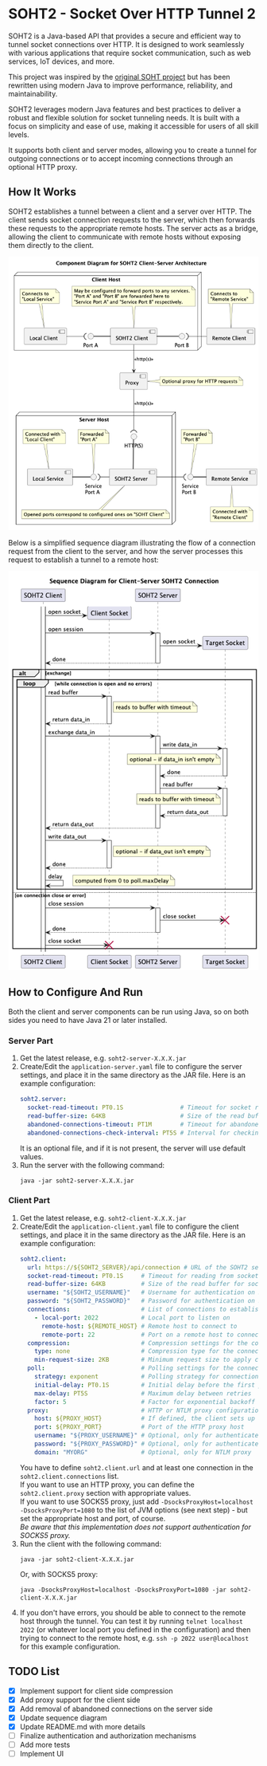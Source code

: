 SOHT2 - Socket Over HTTP Tunnel 2
=================================

SOHT2 is a Java-based API that provides a secure and efficient way to tunnel socket connections over
HTTP. It is designed to work seamlessly with various applications that require socket communication,
such as web services, IoT devices, and more.

This project was inspired by the [original SOHT project](https://www.ericdaugherty.com/dev/soht/)
but has been rewritten using modern Java to improve performance, reliability, and maintainability.

SOHT2 leverages modern Java features and best practices to deliver a robust and flexible solution
for socket tunneling needs. It is built with a focus on simplicity and ease of use, making it
accessible for users of all skill levels.

It supports both client and server modes, allowing you to create a tunnel for outgoing connections
or to accept incoming connections through an optional HTTP proxy.

How It Works
------------

SOHT2 establishes a tunnel between a client and a server over HTTP. The client sends socket
connection requests to the server, which then forwards these requests to the appropriate remote
hosts. The server acts as a bridge, allowing the client to communicate with remote hosts without
exposing them directly to the client.

![components.png](doc/components.png)

Below is a simplified sequence diagram illustrating the flow of a connection request from the client
to the server, and how the server processes this request to establish a tunnel to a remote host:

![sequence.png](doc/sequence.png)

How to Configure And Run
------------------------

Both the client and server components can be run using Java, so on both sides you need to have Java
21 or later installed.

### Server Part

1. Get the latest release, e.g. `soht2-server-X.X.X.jar`
2. Create/Edit the `application-server.yaml` file to configure the server settings, and
   place it in the same directory as the JAR file. Here is an example configuration:
    ```yaml
    soht2.server:
      socket-read-timeout: PT0.1S                # Timeout for socket read operations
      read-buffer-size: 64KB                     # Size of the read buffer for socket connections
      abandoned-connections-timeout: PT1M        # Timeout for abandoned connections
      abandoned-connections-check-interval: PT5S # Interval for checking abandoned connections
    ```
   It is an optional file, and if it is not present, the server will use default values.
3. Run the server with the following command:
    ```shell
    java -jar soht2-server-X.X.X.jar
    ```

### Client Part

1. Get the latest release, e.g. `soht2-client-X.X.X.jar`
2. Create/Edit the `application-client.yaml` file to configure the client settings, and
   place it in the same directory as the JAR file. Here is an example configuration:
    ```yaml
    soht2.client:
      url: https://${SOHT2_SERVER}/api/connection # URL of the SOHT2 server API endpoint
      socket-read-timeout: PT0.1S     # Timeout for reading from socket connections
      read-buffer-size: 64KB          # Size of the read buffer for socket connections
      username: "${SOHT2_USERNAME}"   # Username for authentication on SOHT2 server
      password: "${SOHT2_PASSWORD}"   # Password for authentication on SOHT2 server
      connections:                    # List of connections to establish - at least 1 item required
        - local-port: 2022            # Local port to listen on
          remote-host: ${REMOTE_HOST} # Remote host to connect to
          remote-port: 22             # Port on a remote host to connect to
      compression:                    # Compression settings for the connections
        type: none                    # Compression type for the connections (none, gzip, deflate)
        min-request-size: 2KB         # Minimum request size to apply compression
      poll:                           # Polling settings for the connections
        strategy: exponent            # Polling strategy for connections (exponent, linear, fixed)
        initial-delay: PT0.1S         # Initial delay before the first poll retry
        max-delay: PT5S               # Maximum delay between retries
        factor: 5                     # Factor for exponential backoff
      proxy:                          # HTTP or NTLM proxy configuration
        host: ${PROXY_HOST}           # If defined, the client sets up an HTTP proxy to this host
        port: ${PROXY_PORT}           # Port of the HTTP proxy host
        username: "${PROXY_USERNAME}" # Optional, only for authenticated HTTP or NTLM proxy
        password: "${PROXY_PASSWORD}" # Optional, only for authenticated HTTP or NTLM proxy
        domain: "MYORG"               # Optional, only for NTLM proxy
    ```
   You have to define `soht2.client.url` and at least one connection in the
   `soht2.client.connections` list.<br>
   If you want to use an HTTP proxy, you can define the `soht2.client.proxy` section with
   appropriate values.<br>
   If you want to use SOCKS5 proxy, just add `-DsocksProxyHost=localhost -DsocksProxyPort=1080` to
   the list of JVM options (see next step) - but set the appropriate host and port, of course.<br>
   _Be aware that this implementation does not support authentication for SOCKS5 proxy._
3. Run the client with the following command:
    ```shell
    java -jar soht2-client-X.X.X.jar
    ```
   Or, with SOCKS5 proxy:
    ```shell
    java -DsocksProxyHost=localhost -DsocksProxyPort=1080 -jar soht2-client-X.X.X.jar
    ```
4. If you don't have errors, you should be able to connect to the remote host through the tunnel.
   You can test it by running `telnet localhost 2022` (or whatever local port you defined in the
   configuration) and then trying to connect to the remote host, e.g. `ssh -p 2022 user@localhost`
   for this example configuration.

TODO List
---------

- [X] Implement support for client side compression
- [X] Add proxy support for the client side
- [X] Add removal of abandoned connections on the server side
- [X] Update sequence diagram
- [X] Update README.md with more details
- [ ] Finalize authentication and authorization mechanisms
- [ ] Add more tests
- [ ] Implement UI
